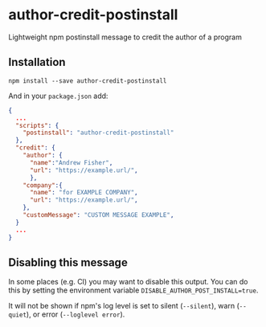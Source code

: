 
# author-credit-postinstall

Lightweight npm postinstall message to credit the author of a program

## Installation

```
npm install --save author-credit-postinstall
```

And in your `package.json` add: 

```json
{
  ...
  "scripts": {
    "postinstall": "author-credit-postinstall"
  },
  "credit": {
    "author": {
      "name":"Andrew Fisher",
      "url": "https://example.url/",
      },
    "company":{
      "name": "for EXAMPLE COMPANY",
      "url": "https://example.url/",
    },
    "customMessage": "CUSTOM MESSAGE EXAMPLE",
  }
  ...
}
```

## Disabling this message
In some places (e.g. CI) you may want to disable this output. You can do this by setting the environment variable `DISABLE_AUTHOR_POST_INSTALL=true`.

It will not be shown if npm's log level is set to silent (`--silent`), warn (`--quiet`), or error (`--loglevel error`).


